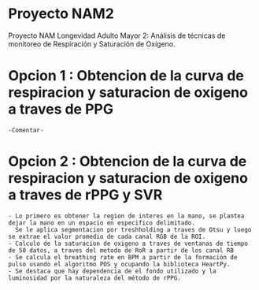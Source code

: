# Proyecto NAM2

Proyecto NAM Longevidad Adulto Mayor 2: Análisis de técnicas de monitoreo de Respiración y Saturación de Oxígeno.

# Opcion 1 : Obtencion de la curva de respiracion y saturacion de oxigeno a traves de PPG
	-Comentar-

# Opcion 2 : Obtencion de la curva de respiracion y saturacion de oxigeno a traves de rPPG y SVR
	- Lo primero es obtener la region de interes en la mano, se plantea dejar la mano en un espacio en especifico delimitado.
	  Se le aplica segmentacion por treshholding a traves de Otsu y luego se extrae el valor promedio de cada canal RGB de la ROI.
	- Calculo de la saturacion de oxigeno a traves de ventanas de tiempo de 50 datos, a traves del metodo de RoR a partir de los canal RB
	- Se calcula el breathing rate en BPM a partir de la formación de pulso usando el algoritmo POS y ocupando la biblioteca HeartPy.
	- Se destaca que hay dependencia de el fondo utilizado y la luminosidad por la naturaleza del método de rPPG.